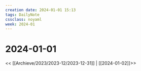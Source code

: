 ```yaml
---
creation date: 2024-01-01 15:13
tags: DailyNote
cssclass: noyaml
week: 2024-01
---
```


# 2024-01-01

<< [[Archieve/2023/2023-12/2023-12-31]] | [[2024-01-02]]>>

